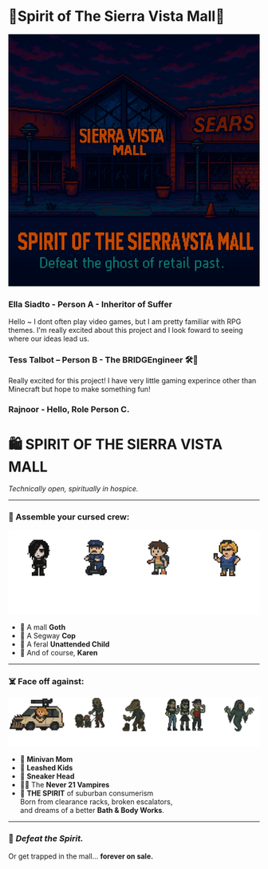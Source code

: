 # 👻Spirit of The Sierra Vista Mall👻 
![TitleImage](images/titleimage.png)

### Ella Siadto - Person A - Inheritor of Suffer  
Hello ~ I dont often play video games, but I am pretty familiar with RPG themes. I'm really excited about this project and I look foward to seeing where our ideas lead us. 
    
### Tess Talbot – Person B - The BRIDGEngineer 🛠️🚧
Really excited for this project! I have very little gaming experince other than Minecraft but hope to make something fun!

### Rajnoor - Hello, Role Person C. 

# 🛍️ **SPIRIT OF THE SIERRA VISTA MALL**  
*Technically open, spiritually in hospice.*

---

### 👥 Assemble your cursed crew:
![Characters](images/Characters.png)
- 🦇 A mall **Goth**
- 👮 A Segway **Cop**
- 🧃 A feral **Unattended Child**
- 💅 And of course, **Karen**

---

### ☠️ Face off against:
![Mobs](images/mobs.png)
- 🚐 **Minivan Mom**
- 🧒 **Leashed Kids**
- 👟 **Sneaker Head**
- 🧛‍♀️ The **Never 21 Vampires**
- 👻 **THE SPIRIT** of suburban consumerism  
Born from clearance racks, broken escalators,  
and dreams of a better **Bath & Body Works**.

---

### 🎯 *Defeat the Spirit.*  
Or get trapped in the mall… **forever on sale.**

